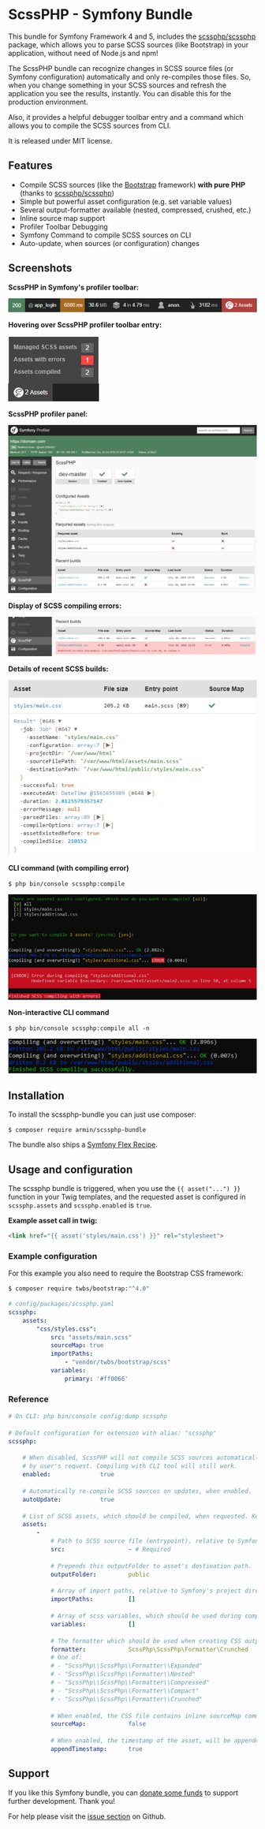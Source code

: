 # ScssPHP - Symfony Bundle

This bundle for Symfony Framework 4 and 5, includes the [scssphp/scssphp](https://github.com/scssphp/scssphp) 
package, which allows you to parse SCSS sources (like Bootstrap) in your application, without need
of Node.js and npm!

The ScssPHP bundle can recognize changes in SCSS source files (or Symfony configuration) automatically
and only re-compiles those files. So, when you change something in your SCSS sources and refresh the application 
you see the results, instantly. You can disable this for the production environment.

Also, it provides a helpful debugger toolbar entry and a command which allows you to compile the SCSS sources 
from CLI.

It is released under MIT license.


## Features

- Compile SCSS sources (like the [Bootstrap](https://getbootstrap.com/) framework) **with pure PHP** (thanks to [scssphp/scssphp](https://github.com/scssphp/scssphp))
- Simple but powerful asset configuration (e.g. set variable values)
- Several output-formatter available (nested, compressed, crushed, etc.)
- Inline source map support
- Profiler Toolbar Debugging
- Symfony Command to compile SCSS sources on CLI
- Auto-update, when sources (or configuration) changes


## Screenshots

**ScssPHP in Symfony's profiler toolbar:**

![ScssPHP in Symfony's profiler toolbar](docs/images/profiler-toolbar.png "ScssPHP in Symfony's profiler toolbar")

**Hovering over ScssPHP profiler toolbar entry:**

![Hovering over ScssPHP profiler toolbar entry.](docs/images/profiler-toolbar-hover.png "Hovering over ScssPHP profiler toolbar entry.")

**ScssPHP profiler panel:**

![ScssPHP profiler panel.](docs/images/profiler-panel.png "ScssPHP profiler panel.")

**Display of SCSS compiling errors:**

![Display of SCSS compiling errors.](docs/images/profiler-panel-error.png "Display of SCSS compiling errors.")

**Details of recent SCSS builds:**

![Details of recent SCSS builds](docs/images/profiler-panel-build-details.png "Details of recent SCSS builds")

**CLI command (with compiling error)**

`$ php bin/console scssphp:compile`

![CLI command (with compiling error)](docs/images/command-with-error.png "CLI command (with compiling error)")

**Non-interactive CLI command**

`$ php bin/console scssphp:compile all -n`

![Non-interactive CLI command](docs/images/command-no-interaction.png "Non-interactive CLI command")


## Installation

To install the scssphp-bundle you can just use composer:

```
$ composer require armin/scssphp-bundle
``` 

The bundle also ships a [Symfony Flex Recipe](https://github.com/symfony/recipes-contrib/tree/master/armin/scssphp-bundle/1.0).


## Usage and configuration

The scssphp bundle is triggered, when you use the `{{ asset("...") }}` function in your Twig templates,
and the requested asset is configured in `scssphp.assets` and `scssphp.enabled` is `true`.

**Example asset call in twig:**

```html
<link href="{{ asset('styles/main.css') }}" rel="stylesheet">
```

### Example configuration

For this example you also need to require the Bootstrap CSS framework:

```bash
$ composer require twbs/bootstrap:"^4.0"
```

```yaml
# config/packages/scssphp.yaml
scssphp:
    assets:
        "css/styles.css":
            src: "assets/main.scss"
            sourceMap: true
            importPaths:
                - "vendor/twbs/bootstrap/scss"
            variables:
                primary: '#ff0066'
```

### Reference

```yaml
# On CLI: php bin/console config:dump scssphp

# Default configuration for extension with alias: "scssphp"
scssphp:

    # When disabled, ScssPHP will not compile SCSS sources automatically, 
    # by user's request. Compiling with CLI tool will still work.
    enabled:              true

    # Automatically re-compile SCSS sources on updates, when enabled.
    autoUpdate:           true

    # List of SCSS assets, which should be compiled, when requested. Key is the asset name/path.
    assets:
        -
            # Path to SCSS source file (entrypoint), relative to Symfony's project directory.
            src:                  ~ # Required

            # Prepends this outputFolder to asset's destination path.
            outputFolder:         public

            # Array of import paths, relative to Symfony's project directory.
            importPaths:          []

            # Array of scss variables, which should be used during compilation. Use key => value here.
            variables:            []

            # The formatter which should be used when creating CSS output.
            formatter:            ScssPhp\ScssPhp\Formatter\Crunched 
            # One of: 
            # - "ScssPhp\\ScssPhp\\Formatter\\Expanded"
            # - "ScssPhp\\ScssPhp\\Formatter\\Nested"
            # - "ScssPhp\\ScssPhp\\Formatter\\Compressed"
            # - "ScssPhp\\ScssPhp\\Formatter\\Compact"
            # - "ScssPhp\\ScssPhp\\Formatter\\Crunched"

            # When enabled, the CSS file contains inline sourceMap comments.
            sourceMap:            false

            # When enabled, the timestamp of the asset, will be appended as query string.
            appendTimestamp:      true
```

## Support

If you like this Symfony bundle, you can [donate some funds](https://www.paypal.com/cgi-bin/webscr?cmd=_s-xclick&hosted_button_id=2DCCULSKFRZFU)
to support further development. Thank you!

For help please visit the [issue section](https://github.com/a-r-m-i-n/scssphp-bundle/issues) on Github. 
